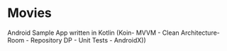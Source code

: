 # Movies
Android Sample App written in Kotlin (Koin- MVVM - Clean Architecture- Room - Repository DP - Unit Tests - AndroidX))

